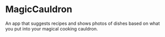 # MagicCauldron
An app that suggests recipes and shows photos of dishes based on what you put into your magical cooking cauldron.
